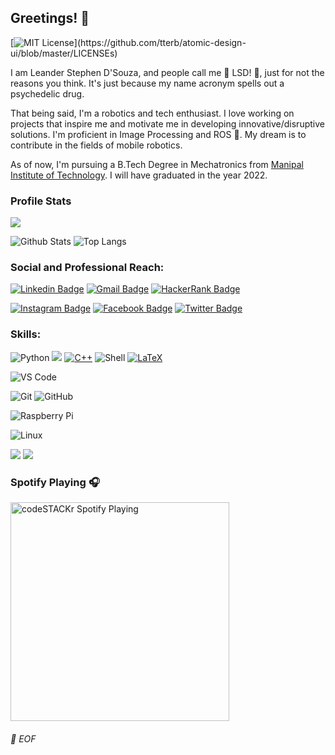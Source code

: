 ## Greetings! 👋
[![MIT License](https://img.shields.io/apm/l/atomic-design-ui.svg?)](https://github.com/tterb/atomic-design-ui/blob/master/LICENSEs)
<!--
**leander-dsouza/leander-dsouza** is a ✨ _special_ ✨ repository because its `README.md` (this file) appears on your GitHub profile.

Here are some ideas to get you started:

- 🔭 I’m currently working on ...
- 🌱 I’m currently learning ...
- 👯 I’m looking to collaborate on ...
- 🤔 I’m looking for help with ...
- 💬 Ask me about ...
- 📫 How to reach me: ...
- 😄 Pronouns: ...
- ⚡ Fun fact: ...
-->



I am Leander Stephen D'Souza, and people call me 🌈 LSD! 🌈, just for not the reasons you think. It's just because my name acronym spells out a psychedelic drug.


That being said, I'm a robotics and tech enthusiast. I love working on projects that inspire me and motivate me in developing innovative/disruptive solutions.
I'm proficient in Image Processing and ROS 🤖. My dream is to contribute in the fields of mobile robotics.


As of now, I'm pursuing a B.Tech Degree in Mechatronics from [Manipal Institute of Technology](https://manipal.edu/mit.html). I will have graduated in the year 2022.


### Profile Stats

![](https://komarev.com/ghpvc/?username=your-github-leander-dsouza)

![Github Stats](https://github-readme-stats.vercel.app/api?username=leander-dsouza&count_private=true&show_icons=true&include_all_commits=true)
![Top Langs](https://github-readme-stats.vercel.app/api/top-langs/?username=leander-dsouza&hide=TeX&layout=compact)

### Social and Professional Reach:

[![Linkedin Badge](https://img.shields.io/badge/-Leander%20Stephen%20D'Souza-blue?style=plastic&logo=Linkedin&logoColor=white&link=https://www.linkedin.com/in/lsd/)](https://www.linkedin.com/in/lsd/)
[![Gmail Badge](https://img.shields.io/badge/-leanderdsouza1234@gmail.com-c14438?style=plastic&logo=Gmail&logoColor=white&link=mailto:leanderdsouza1234@gmail.com)](mailto:leanderdsouza1234@gmail.com)
[![HackerRank Badge](https://img.shields.io/badge/leanderdsouza121-black.svg?style=plastic&logo=hackerrank)](https://www.hackerrank.com/leanderdsouza121) 


[![Instagram Badge](https://img.shields.io/badge/-lsd____________-purple?style=plastic&logo=instagram&logoColor=white&link=https://www.instagram.com/lsd____________/?hl=en)](https://www.instagram.com/lsd____________/?hl=en)
[![Facebook Badge](https://img.shields.io/badge/-leanderdsouza22-blue?style=plastic&logo=Facebook&logoColor=white&link=https://www.facebook.com/leanderdsouza22)](https://www.facebook.com/leanderdsouza22)
[![Twitter Badge](https://img.shields.io/badge/-LeanderStephen3-blue?style=plastic&logo=Twitter&logoColor=white&link=https://twitter.com/LeanderStephen3)](https://twitter.com/LeanderStephen3)


### Skills:

![Python](https://img.shields.io/badge/-Python-black?style=plastic&logo=Python)
<img src="https://img.shields.io/badge/c%20-%2300599C.svg?&style=plastic&logo=c&logoColor=white"/>
<a href="https://github.com/alwinw?tab=repositories&language=c%2B%2B" target="_blank"><img alt="C++" src="https://img.shields.io/badge/-C%2B%2B-00599C?style=plastic&logo=C%2B%2B&logoColor=white"></a>
![Shell](https://img.shields.io/badge/-Shell-blasck?style=plastic&logo=Shell)
<a href="https://github.com/alwinw?tab=repositories&language=TeX" target="_blank"><img alt="LaTeX" src="https://img.shields.io/badge/-LaTeX-008080?style=plastic&logo=LaTeX&logoColor=white"></a>


![VS Code](https://img.shields.io/badge/-VS%20Code-007ACC?style=plastic&logo=visual-studio-code)


![Git](https://img.shields.io/badge/-Git-black?style=plastic&logo=git)
![GitHub](https://img.shields.io/badge/-GitHub-181717?style=plastic&logo=github)

![Raspberry Pi](https://img.shields.io/badge/-Raspberry%20Pi-C51A4A?style=fplastic&logo=Raspberry-Pi)

![Linux](https://img.shields.io/badge/-Linux-000000?style=flat&logo=linux&logoColor=FCC624)

<img src="https://img.shields.io/badge/TensorFlow%20-%23FF6F00.svg?&style=plastic&logo=TensorFlow&logoColor=white" /> <img src="https://img.shields.io/badge/Keras%20-%23D00000.svg?&style=plastic&logo=Keras&logoColor=white"/>



### Spotify Playing 🎧
[<img src="https://novatorem-indol.vercel.app/api/spotify-playing" alt="codeSTACKr Spotify Playing" width="350" />](https://open.spotify.com/user/31v74jewqxwmvdlxxaxrrr5zq67e)


###### 💾 EOF
